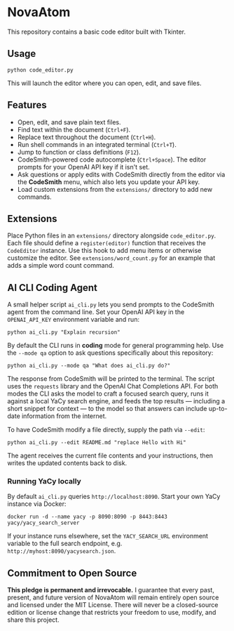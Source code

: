 # NovaAtom

This repository contains a basic code editor built with Tkinter.

## Usage

```
python code_editor.py
```

This will launch the editor where you can open, edit, and save files.

## Features

- Open, edit, and save plain text files.
- Find text within the document (`Ctrl+F`).
- Replace text throughout the document (`Ctrl+H`).
- Run shell commands in an integrated terminal (`Ctrl+T`).
- Jump to function or class definitions (`F12`).
- CodeSmith-powered code autocomplete (`Ctrl+Space`). The editor prompts for your OpenAI API key if it isn't set.
- Ask questions or apply edits with CodeSmith directly from the editor via the **CodeSmith** menu, which also lets you update your API key.
- Load custom extensions from the `extensions/` directory to add new commands.

## Extensions

Place Python files in an `extensions/` directory alongside `code_editor.py`. Each
file should define a `register(editor)` function that receives the
`CodeEditor` instance. Use this hook to add menu items or otherwise customize
the editor. See `extensions/word_count.py` for an example that adds a simple
word count command.

## AI CLI Coding Agent

A small helper script `ai_cli.py` lets you send prompts to the CodeSmith agent from the command line.
Set your OpenAI API key in the `OPENAI_API_KEY` environment variable and run:

```
python ai_cli.py "Explain recursion"
```

By default the CLI runs in **coding** mode for general programming help. Use the
`--mode qa` option to ask questions specifically about this repository:

```
python ai_cli.py --mode qa "What does ai_cli.py do?"
```

The response from CodeSmith will be printed to the terminal. The script uses the
`requests` library and the OpenAI Chat Completions API. For both modes the CLI
asks the model to craft a focused search query, runs it against a local YaCy
search engine, and feeds the top results — including a short snippet for context
— to the model so that answers can include up-to-date information from the internet.

To have CodeSmith modify a file directly, supply the path via `--edit`:

```
python ai_cli.py --edit README.md "replace Hello with Hi"
```

The agent receives the current file contents and your instructions, then writes
the updated contents back to disk.

### Running YaCy locally

By default `ai_cli.py` queries `http://localhost:8090`. Start your own YaCy
instance via Docker:

```
docker run -d --name yacy -p 8090:8090 -p 8443:8443 yacy/yacy_search_server
```

If your instance runs elsewhere, set the `YACY_SEARCH_URL` environment variable
to the full search endpoint, e.g. `http://myhost:8090/yacysearch.json`.

## Commitment to Open Source

**This pledge is permanent and irrevocable.** I guarantee that every past,
present, and future version of NovaAtom will remain entirely open source and
licensed under the MIT License. There will never be a closed-source edition or
license change that restricts your freedom to use, modify, and share this
project.
